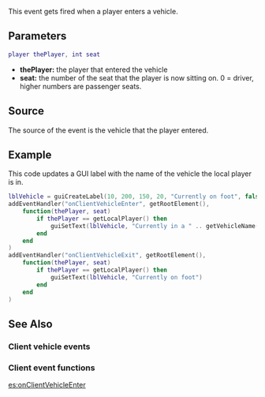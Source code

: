This event gets fired when a player enters a vehicle.

Parameters
----------

``` lua
player thePlayer, int seat
```

-   **thePlayer:** the player that entered the vehicle
-   **seat:** the number of the seat that the player is now sitting on. 0 = driver, higher numbers are passenger seats.

Source
------

The source of the event is the vehicle that the player entered.

Example
-------

This code updates a GUI label with the name of the vehicle the local player is in.

``` lua
lblVehicle = guiCreateLabel(10, 200, 150, 20, "Currently on foot", false)
addEventHandler("onClientVehicleEnter", getRootElement(),
    function(thePlayer, seat)
        if thePlayer == getLocalPlayer() then
            guiSetText(lblVehicle, "Currently in a " .. getVehicleName(source))
        end
    end
)
addEventHandler("onClientVehicleExit", getRootElement(),
    function(thePlayer, seat)
        if thePlayer == getLocalPlayer() then
            guiSetText(lblVehicle, "Currently on foot")
        end
    end
)
```

See Also
--------

### Client vehicle events

### Client event functions

[es:onClientVehicleEnter](/docs/es:onclientvehicleenter.md "wikilink")
